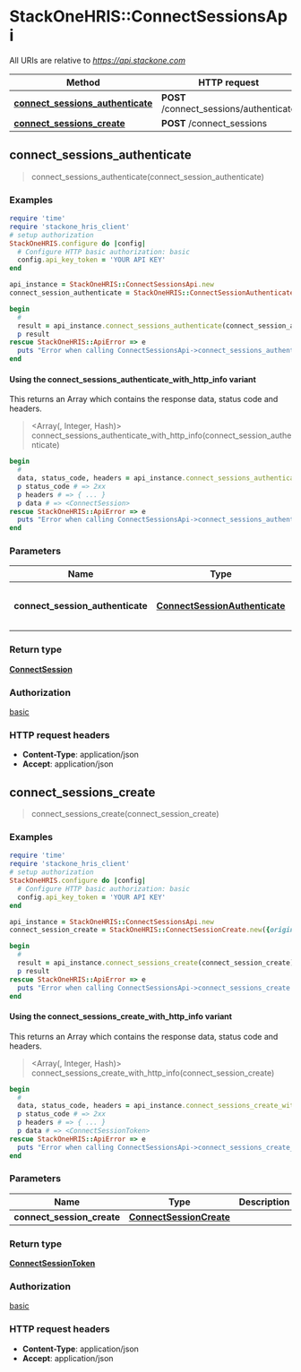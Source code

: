 # StackOneHRIS::ConnectSessionsApi

All URIs are relative to *https://api.stackone.com*

| Method | HTTP request | Description |
| ------ | ------------ | ----------- |
| [**connect_sessions_authenticate**](ConnectSessionsApi.md#connect_sessions_authenticate) | **POST** /connect_sessions/authenticate |  |
| [**connect_sessions_create**](ConnectSessionsApi.md#connect_sessions_create) | **POST** /connect_sessions |  |


## connect_sessions_authenticate

> <ConnectSession> connect_sessions_authenticate(connect_session_authenticate)



### Examples

```ruby
require 'time'
require 'stackone_hris_client'
# setup authorization
StackOneHRIS.configure do |config|
  # Configure HTTP basic authorization: basic
  config.api_key_token = 'YOUR API KEY'
end

api_instance = StackOneHRIS::ConnectSessionsApi.new
connect_session_authenticate = StackOneHRIS::ConnectSessionAuthenticate.new({token: 'token_example'}) # ConnectSessionAuthenticate | The parameters to authenticate

begin
  # 
  result = api_instance.connect_sessions_authenticate(connect_session_authenticate)
  p result
rescue StackOneHRIS::ApiError => e
  puts "Error when calling ConnectSessionsApi->connect_sessions_authenticate: #{e}"
end
```

#### Using the connect_sessions_authenticate_with_http_info variant

This returns an Array which contains the response data, status code and headers.

> <Array(<ConnectSession>, Integer, Hash)> connect_sessions_authenticate_with_http_info(connect_session_authenticate)

```ruby
begin
  # 
  data, status_code, headers = api_instance.connect_sessions_authenticate_with_http_info(connect_session_authenticate)
  p status_code # => 2xx
  p headers # => { ... }
  p data # => <ConnectSession>
rescue StackOneHRIS::ApiError => e
  puts "Error when calling ConnectSessionsApi->connect_sessions_authenticate_with_http_info: #{e}"
end
```

### Parameters

| Name | Type | Description | Notes |
| ---- | ---- | ----------- | ----- |
| **connect_session_authenticate** | [**ConnectSessionAuthenticate**](ConnectSessionAuthenticate.md) | The parameters to authenticate |  |

### Return type

[**ConnectSession**](ConnectSession.md)

### Authorization

[basic](../README.md#basic)

### HTTP request headers

- **Content-Type**: application/json
- **Accept**: application/json


## connect_sessions_create

> <ConnectSessionToken> connect_sessions_create(connect_session_create)



### Examples

```ruby
require 'time'
require 'stackone_hris_client'
# setup authorization
StackOneHRIS.configure do |config|
  # Configure HTTP basic authorization: basic
  config.api_key_token = 'YOUR API KEY'
end

api_instance = StackOneHRIS::ConnectSessionsApi.new
connect_session_create = StackOneHRIS::ConnectSessionCreate.new({origin_owner_id: 'origin_owner_id_example', origin_owner_name: 'origin_owner_name_example'}) # ConnectSessionCreate | 

begin
  # 
  result = api_instance.connect_sessions_create(connect_session_create)
  p result
rescue StackOneHRIS::ApiError => e
  puts "Error when calling ConnectSessionsApi->connect_sessions_create: #{e}"
end
```

#### Using the connect_sessions_create_with_http_info variant

This returns an Array which contains the response data, status code and headers.

> <Array(<ConnectSessionToken>, Integer, Hash)> connect_sessions_create_with_http_info(connect_session_create)

```ruby
begin
  # 
  data, status_code, headers = api_instance.connect_sessions_create_with_http_info(connect_session_create)
  p status_code # => 2xx
  p headers # => { ... }
  p data # => <ConnectSessionToken>
rescue StackOneHRIS::ApiError => e
  puts "Error when calling ConnectSessionsApi->connect_sessions_create_with_http_info: #{e}"
end
```

### Parameters

| Name | Type | Description | Notes |
| ---- | ---- | ----------- | ----- |
| **connect_session_create** | [**ConnectSessionCreate**](ConnectSessionCreate.md) |  |  |

### Return type

[**ConnectSessionToken**](ConnectSessionToken.md)

### Authorization

[basic](../README.md#basic)

### HTTP request headers

- **Content-Type**: application/json
- **Accept**: application/json


